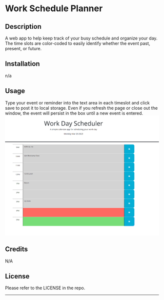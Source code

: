 # Work Schedule Planner

## Description
A web app to help keep track of your busy schedule and organize your day. The time slots are color-coded to easily identify whether the event past, present, or future. 
## Installation
n/a

## Usage
Type your event or reminder into the text area in each timeslot and click save to post it to local storage. Even if you refresh the page or close out the window, the event will persist in the box until a new event is entered.
![type a reminder and click the save button](assets/images/screenshot.png)

## Credits
N/A

## License

Please refer to the LICENSE in the repo.

---